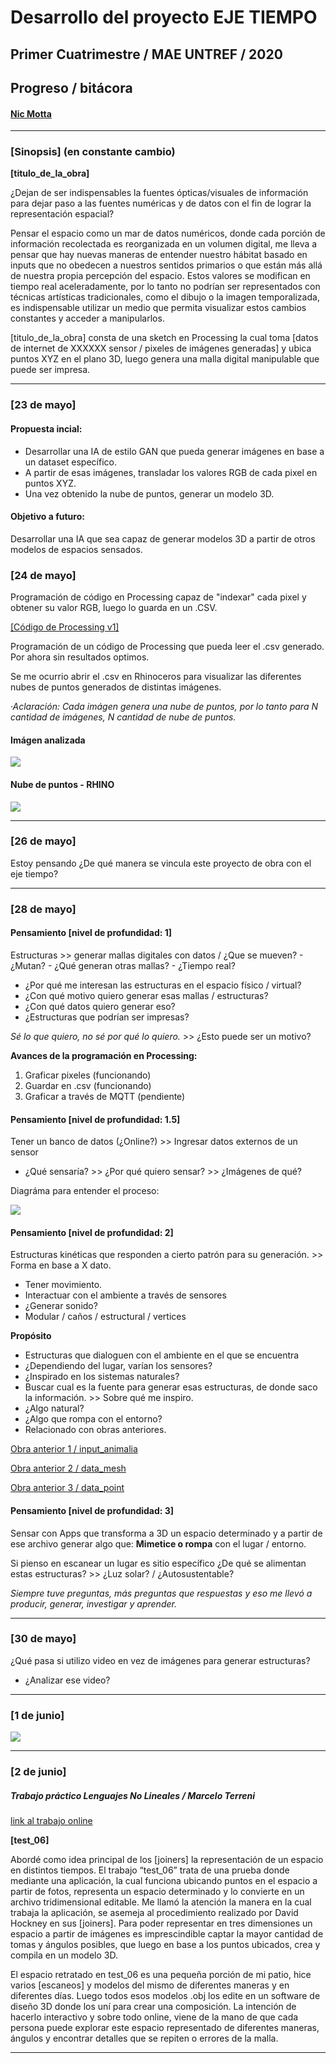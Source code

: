 # Desarrollo del proyecto EJE TIEMPO
## Primer Cuatrimestre  / MAE UNTREF / 2020
## Progreso / bitácora
#### [Nic Motta](https://nicmotta.github.io)
___________________________________________________________________________________________________________________________


### [Sinopsis] (en constante cambio)

**[titulo_de_la_obra]**

¿Dejan de ser indispensables la fuentes ópticas/visuales de información para dejar paso a las fuentes numéricas y de datos con el fin de lograr la representación espacial?

Pensar el espacio como un mar de datos numéricos, donde cada porción de información recolectada es reorganizada en un volumen digital, me lleva a pensar que hay nuevas maneras de entender nuestro hábitat basado en inputs que no obedecen a nuestros sentidos primarios o que están más allá de nuestra propia percepción del espacio. Estos valores se modifican en tiempo real aceleradamente, por lo tanto no podrían ser representados con técnicas artísticas tradicionales, como el dibujo o la imagen temporalizada, es indispensable utilizar un medio que permita visualizar estos cambios constantes y acceder a manipularlos.

[titulo_de_la_obra] consta de una sketch en Processing la cual toma [datos de internet de XXXXXX sensor / pixeles de imágenes generadas] y ubica puntos XYZ en el plano 3D, luego genera una malla digital manipulable que puede ser impresa.

____________________________________________________________________________________________________________________________

### [23 de mayo]

#### Propuesta incial:
 - Desarrollar una IA de estilo GAN que pueda generar imágenes en base a un dataset específico.
 - A partir de esas imágenes, transladar los valores RGB de cada pixel en puntos XYZ.
 - Una vez obtenido la nube de puntos, generar un modelo 3D.
 
#### Objetivo a futuro:
Desarrollar una IA que sea capaz de generar modelos 3D a partir de otros modelos de espacios sensados.


### [24 de mayo]

Programación de código en Processing capaz de "indexar" cada pixel y obtener su valor RGB, luego lo guarda en un .CSV.

[[Código de Processing v1]](https://github.com/NicMotta/proyecto_eje_tiempo/tree/master/processing_csv_1)

Programación de un código de Processing que pueda leer el .csv generado. Por ahora sin resultados optimos.

Se me ocurrio abrir el .csv en Rhinoceros para visualizar las diferentes nubes de puntos generados de distintas imágenes.

*·Aclaración: Cada imágen genera una nube de puntos, por lo tanto para N cantidad de imágenes, N cantidad de nube de puntos.*


#### Imágen analizada

![](/processing_csv_1/data/image.jpg)

#### Nube de puntos - RHINO

![](/proceso/image_1.gif)

______________________________________________________________________________________________________________________________
### [26 de mayo]

Estoy pensando ¿De qué manera se vincula este proyecto de obra con el eje tiempo?

______________________________________________________________________________________________________________________________
### [28 de mayo]

#### Pensamiento [nivel de profundidad: 1]
Estructuras >> generar mallas digitales con datos / ¿Que se mueven? - ¿Mutan? - ¿Qué generan otras mallas? - ¿Tiempo real?
- ¿Por qué me interesan las estructuras en el espacio físico / virtual?
- ¿Con qué motivo quiero generar esas mallas / estructuras?
- ¿Con qué datos quiero generar eso?
- ¿Estructuras que podrían ser impresas?

*Sé lo que quiero, no sé por qué lo quiero.* >> ¿Esto puede ser un motivo?

**Avances de la programación en Processing:**
1. Graficar pixeles (funcionando)
2. Guardar en .csv (funcionando)
3. Graficar a través de MQTT (pendiente)

#### Pensamiento [nivel de profundidad: 1.5]
Tener un banco de datos (¿Online?) >> Ingresar datos externos de un sensor
- ¿Qué sensaría? >> ¿Por qué quiero sensar? >> ¿Imágenes de qué?

Diagráma para entender el proceso:

![](/proceso/grafico_1.JPG)

#### Pensamiento [nivel de profundidad: 2]
Estructuras kinéticas que responden a cierto patrón para su generación. >> Forma en base a X dato.
- Tener movimiento.
- Interactuar con el ambiente a través de sensores
- ¿Generar sonido?
- Modular / caños / estructural / vertices

**Propósito**
- Estructuras que dialoguen con el ambiente en el que se encuentra
- ¿Dependiendo del lugar, varían los sensores?
- ¿Inspirado en los sistemas naturales?
- Buscar cual es la fuente para generar esas estructuras, de donde saco la información. >> Sobre qué me inspiro.
- ¿Algo natural?
- ¿Algo que rompa con el entorno?
- Relacionado con obras anteriores.

 [Obra anterior 1 / input_animalia](https://nicmotta.github.io/input_animalia/)
 
 [Obra anterior 2 / data_mesh](https://nicmotta.github.io/data_mesh/)
 
 [Obra anterior 3 / data_point](https://nicmotta.github.io/data_point/)
 

 
#### Pensamiento [nivel de profundidad: 3]
Sensar con Apps que transforma a 3D un espacio determinado y a partir de ese archivo generar algo que:
**Mimetice o rompa** con el lugar / entorno.

Si pienso en escanear un lugar es sitio específico
¿De qué se alimentan estas estructuras? >> ¿Luz solar? / ¿Autosustentable?

*Siempre tuve preguntas, más preguntas que respuestas y eso me llevó a producir, generar, investigar y aprender.*
___________________________________________________________________________________________________________________________

### [30 de mayo]

¿Qué pasa si utilizo video en vez de imágenes para generar estructuras?
 - ¿Analizar ese video?

____

### [1 de junio]

![](/proceso/grafico_2.JPG)

____

### [2 de junio]
##### Trabajo práctico Lenguajes No Lineales / Marcelo Terreni
[link al trabajo online](https://nicmotta.github.io/test_06/)

**[test_06]**

Abordé como idea principal de los [joiners] la representación de un espacio en distintos tiempos. El trabajo “test_06” trata de una prueba donde mediante una aplicación, la cual funciona ubicando puntos en el espacio a partir de fotos, representa un espacio determinado y lo convierte en un archivo tridimensional editable. Me llamó la atención la manera en la cual trabaja la aplicación, se asemeja al procedimiento realizado por David Hockney en sus [joiners]. Para poder representar en tres dimensiones un espacio a partir de imágenes es imprescindible captar la mayor cantidad de tomas y ángulos posibles, que luego en base a los puntos ubicados, crea y compila en un modelo 3D.

El espacio retratado en test_06 es una pequeña porción de mi patio, hice varios [escaneos] y modelos del mismo de diferentes maneras y en diferentes días. Luego todos esos modelos .obj los edite en un software de diseño 3D donde los uní para crear una composición. La intención de hacerlo interactivo y sobre todo online, viene de la mano de que cada persona puede explorar este espacio representado de diferentes maneras, ángulos y encontrar detalles que se repiten o errores de la malla.

____
